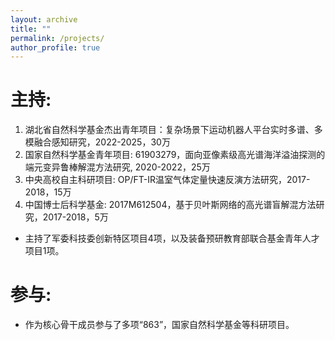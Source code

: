 ```yaml
---
layout: archive
title: ""
permalink: /projects/
author_profile: true
---
```



# 主持:

1. 湖北省自然科学基金杰出青年项目：复杂场景下运动机器人平台实时多谱、多模融合感知研究，2022-2025，30万
5. 国家自然科学基金青年项目: 61903279，面向亚像素级高光谱海洋溢油探测的端元变异鲁棒解混方法研究, 2020-2022，25万
6. 中央高校自主科研项目: OP/FT-IR温室气体定量快速反演方法研究，2017-2018，15万
7. 中国博士后科学基金: 2017M612504，基于贝叶斯网络的高光谱盲解混方法研究，2017-2018，5万

* 主持了军委科技委创新特区项目4项，以及装备预研教育部联合基金青年人才项目1项。
<!-- 1. 军委科技委: **关键技术，2022-2023，100万
1. 军委科技委: **技术研究，2019-2020，100万
2. 军委科技委: **技术研究，2017-2018，50万
3. 军委科技委: **技术，2018-2019，40万
4. 装备预研教育部联合基金青年人才项目: **技术，2018-2020，80万
-->



# 参与:

* 作为核心骨干成员参与了多项“863”，国家自然科学基金等科研项目。